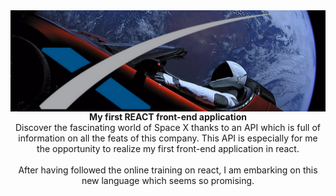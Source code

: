 <img src="./app/components/Header/spaceman.png" alt="react boilerplate banner" align="center" />

<br />

<div align="center"><strong>My first REACT front-end application</strong></div>
<div align="center">Discover the fascinating world of Space X thanks to an API which is full of information on all the feats of this company.
This API is especially for me the opportunity to realize my first front-end application in react.</div>

<br />

<div align="center">
After having followed the online training on react, I am embarking on this new language which seems so promising.</div>

<br />

